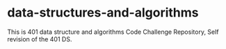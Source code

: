 # data-structures-and-algorithms
This is 401 data structure and algorithms Code Challenge Repository, Self revision of the 401 DS.  

